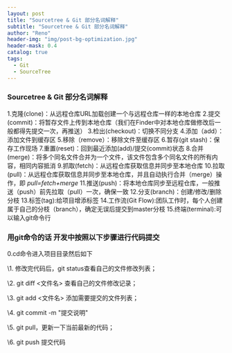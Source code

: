 ```yaml
---
layout: post
title: "Sourcetree & Git 部分名词解释"
subtitle: "Sourcetree & Git 部分名词解释"
author: "Reno"
header-img: "img/post-bg-optimization.jpg"
header-mask: 0.4
catalog: true
tags:
  - Git
  - SourceTree
---
```


### Sourcetree & Git 部分名词解释

1.克隆(clone)：从远程仓库URL加载创建一个与远程仓库一样的本地仓库
2.提交(commit)：将暂存文件上传到本地仓库（我们在Finder中对本地仓库做修改后一般都得先提交一次，再推送）
3.检出(checkout)：切换不同分支
4.添加（add）：添加文件到缓存区
5.移除（remove）：移除文件至缓存区
6.暂存(git stash)：保存工作现场
7.重置(reset)：回到最近添加(add)/提交(commit)状态
8.合并(merge)：将多个同名文件合并为一个文件，该文件包含多个同名文件的所有内容，相同内容抵消
9.抓取(fetch)：从远程仓库获取信息并同步至本地仓库
10.拉取(pull)：从远程仓库获取信息并同步至本地仓库，并且自动执行合并（merge）操作，即 *pull=fetch+merge* 
11.推送(push)：将本地仓库同步至远程仓库，一般推送（push）前先拉取（pull）一次，确保一致
12.分支(branch)：创建/修改/删除分枝
13.标签(tag):给项目增添标签
14.工作流(Git Flow):团队工作时，每个人创建属于自己的分枝（branch），确定无误后提交到master分枝
15.终端(terminal):可以输入git命令行

### 用git命令的话 开发中按照以下步骤进行代码提交

0.cd命令进入项目目录然后如下

\1. 修改完代码后，git status查看自己的文件修改列表；

\2. git diff <文件名> 查看自己的文件修改记录；

\3. git add <文件名> 添加需要提交的文件列表；

\4. git commit -m "提交说明"

\5. git pull，更新一下当前最新的代码；

\6. git push 提交代码